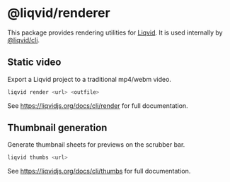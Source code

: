 # @liqvid/renderer

This package provides rendering utilities for [Liqvid](https://liqvidjs.org). It is used internally by [@liqvid/cli](../cli).

## Static video

Export a Liqvid project to a traditional mp4/webm video.

```bash
liqvid render <url> <outfile>
```

See https://liqvidjs.org/docs/cli/render for full documentation.

## Thumbnail generation

Generate thumbnail sheets for previews on the scrubber bar.

```bash
liqvid thumbs <url>
```

See https://liqvidjs.org/docs/cli/thumbs for full documentation.
